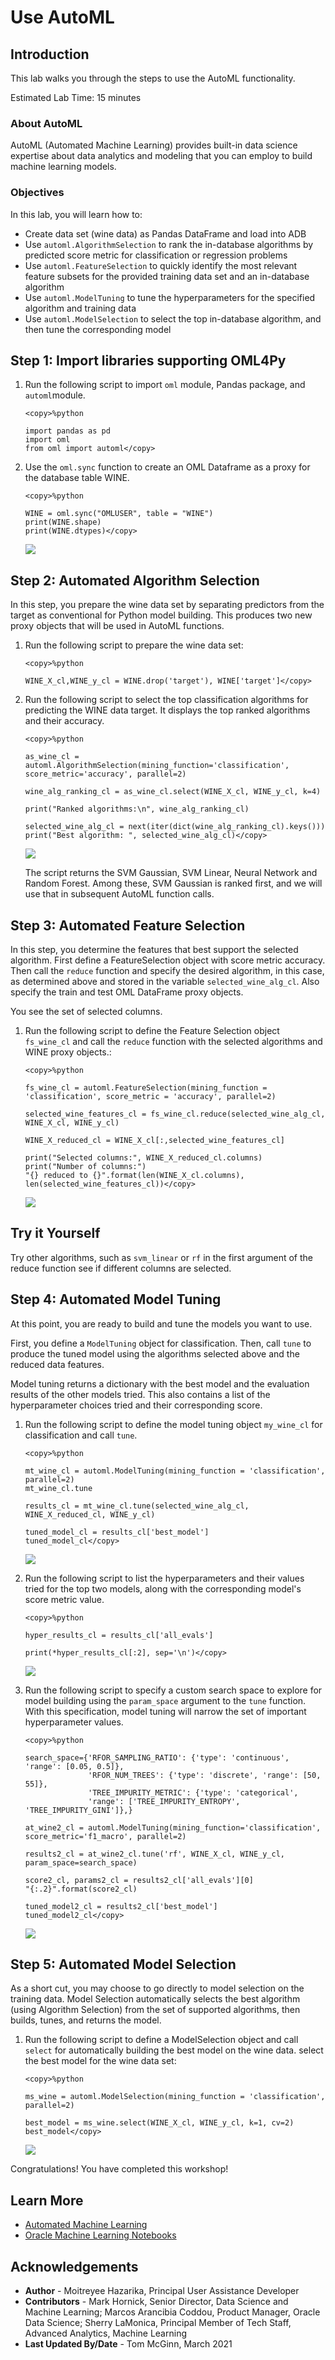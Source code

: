 # Use AutoML

## Introduction

This lab walks you through the steps to use the AutoML functionality.

Estimated Lab Time: 15 minutes

### About AutoML
AutoML (Automated Machine Learning) provides built-in data science expertise about data analytics and modeling that you can employ to build machine learning models.

### Objectives

In this lab, you will learn how to:
* Create data set (wine data) as Pandas DataFrame and load into ADB
* Use `automl.AlgorithmSelection` to rank the in-database algorithms by predicted score metric for classification or regression problems
* Use `automl.FeatureSelection` to quickly identify the most relevant feature subsets for the provided training data set and an in-database algorithm
* Use `automl.ModelTuning` to tune the hyperparameters for the specified algorithm and training data
* Use `automl.ModelSelection` to select the top in-database algorithm, and then tune the corresponding model

## **Step 1**: Import libraries supporting OML4Py

1. Run the following script to import `oml` module, Pandas package, and `automl`module.
    ```
    <copy>%python

    import pandas as pd
    import oml
    from oml import automl</copy>
    ```

2. Use the `oml.sync` function to create an OML Dataframe as a proxy for the database table WINE.
    ```
    <copy>%python

    WINE = oml.sync("OMLUSER", table = "WINE")
    print(WINE.shape)
    print(WINE.dtypes)</copy>
    ```
    ![](images/oml_sync_wine.png)

## **Step 2:** Automated Algorithm Selection
In this step, you prepare the wine data set by separating predictors from the target as conventional for Python model building. This produces two new proxy objects that will be used in AutoML functions.
1. Run the following script to prepare the wine data set:
    ```
    <copy>%python

    WINE_X_cl,WINE_y_cl = WINE.drop('target'), WINE['target']</copy>
    ```

2. Run the following script to select the top classification algorithms for predicting the WINE data target. It displays the top ranked algorithms and their accuracy.
    ```
    <copy>%python

    as_wine_cl = automl.AlgorithmSelection(mining_function='classification', score_metric='accuracy', parallel=2)

    wine_alg_ranking_cl = as_wine_cl.select(WINE_X_cl, WINE_y_cl, k=4)

    print("Ranked algorithms:\n", wine_alg_ranking_cl)

    selected_wine_alg_cl = next(iter(dict(wine_alg_ranking_cl).keys()))
    print("Best algorithm: ", selected_wine_alg_cl)</copy>
    ```
    ![](images/compute_algo_ranking_wine.png)

    The script returns the SVM Gaussian, SVM Linear, Neural Network and Random Forest. Among these, SVM Gaussian is ranked first, and we will use that in subsequent AutoML function calls.

## **Step 3:** Automated Feature Selection
In this step, you determine the features that best support the selected algorithm. First define a FeatureSelection object with score metric accuracy. Then call the `reduce` function and specify the desired algorithm, in this case, as determined above and stored in the variable `selected_wine_alg_cl`. Also specify the train and test OML DataFrame proxy objects.

You see the set of selected columns.

1. Run the following script to define the Feature Selection object `fs_wine_cl` and call the `reduce` function with the selected algorithms and WINE proxy objects.:
    ```
    <copy>%python

    fs_wine_cl = automl.FeatureSelection(mining_function = 'classification', score_metric = 'accuracy', parallel=2)

    selected_wine_features_cl = fs_wine_cl.reduce(selected_wine_alg_cl, WINE_X_cl, WINE_y_cl)

    WINE_X_reduced_cl = WINE_X_cl[:,selected_wine_features_cl]

    print("Selected columns:", WINE_X_reduced_cl.columns)
    print("Number of columns:")
    "{} reduced to {}".format(len(WINE_X_cl.columns), len(selected_wine_features_cl))</copy>
    ```
    ![](images/define_feature_selection_obj.png)


## **Try it Yourself**
Try other algorithms, such as `svm_linear` or `rf` in the first argument of the reduce function see if different columns are selected.

## **Step 4:** Automated Model Tuning
At this point, you are ready to build and tune the models you want to use.

First, you define a `ModelTuning` object for classification.
Then, call `tune` to produce the tuned model using the algorithms selected above and the reduced data features.

Model tuning returns a dictionary with the best model and the evaluation results of the other models tried. This also contains a list of the hyperparameter choices tried and their corresponding score.

1. Run the following script to define the model tuning object `my_wine_cl` for classification and call `tune`.
    ```
    <copy>%python

    mt_wine_cl = automl.ModelTuning(mining_function = 'classification', parallel=2)
    mt_wine_cl.tune

    results_cl = mt_wine_cl.tune(selected_wine_alg_cl, WINE_X_reduced_cl, WINE_y_cl)

    tuned_model_cl = results_cl['best_model']
    tuned_model_cl</copy>
    ```
    ![](images/define_model_tuning_obj.png)

2. Run the following script to list the hyperparameters and their values tried for the top two models, along with the corresponding model's score metric value.
    ```
    <copy>%python

    hyper_results_cl = results_cl['all_evals']

    print(*hyper_results_cl[:2], sep='\n')</copy>
    ```
    ![](images/hyperparameter_list.png)

3. Run the following script to specify a custom search space to explore for model building using the `param_space` argument to the `tune` function. With this specification, model tuning will narrow the set of important hyperparameter values.
    ```
    <copy>%python

    search_space={'RFOR_SAMPLING_RATIO': {'type': 'continuous', 'range': [0.05, 0.5]},
                  'RFOR_NUM_TREES': {'type': 'discrete', 'range': [50, 55]},
                  'TREE_IMPURITY_METRIC': {'type': 'categorical',
                  'range': ['TREE_IMPURITY_ENTROPY', 'TREE_IMPURITY_GINI']},}

    at_wine2_cl = automl.ModelTuning(mining_function='classification', score_metric='f1_macro', parallel=2)

    results2_cl = at_wine2_cl.tune('rf', WINE_X_cl, WINE_y_cl, param_space=search_space)

    score2_cl, params2_cl = results2_cl['all_evals'][0]
    "{:.2}".format(score2_cl)

    tuned_model2_cl = results2_cl['best_model']
    tuned_model2_cl</copy>
    ```
    ![](images/custom_search_space.png)

## **Step 5:** Automated Model Selection
As a short cut, you may choose to go directly to model selection on the training data. Model Selection automatically selects the best algorithm (using Algorithm Selection) from the set of supported algorithms, then builds, tunes, and returns the model.

1. Run the following script to define a ModelSelection object and call `select` for automatically building the best model on the wine data.  select the best model for the wine data set:
    ```
    <copy>%python

    ms_wine = automl.ModelSelection(mining_function = 'classification', parallel=2)

    best_model = ms_wine.select(WINE_X_cl, WINE_y_cl, k=1, cv=2)
    best_model</copy>
    ```
    ![](images/best_model.png)


Congratulations! You have completed this workshop!

## Learn More

* [Automated Machine Learning](https://docs.oracle.com/en/database/oracle/machine-learning/oml4py/1/mlpug/automatic-machine-learning.html#GUID-4B240E7A-1A8B-43B6-99A5-7FF86330805A)
* [Oracle Machine Learning Notebooks](https://docs.oracle.com/en/database/oracle/machine-learning/oml-notebooks/)

## Acknowledgements
* **Author** - Moitreyee Hazarika, Principal User Assistance Developer
* **Contributors** -  Mark Hornick, Senior Director, Data Science and Machine Learning; Marcos Arancibia Coddou, Product Manager, Oracle Data Science; Sherry LaMonica, Principal Member of Tech Staff, Advanced Analytics, Machine Learning
* **Last Updated By/Date** - Tom McGinn, March 2021
